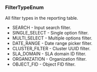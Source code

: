 ### FilterTypeEnum
All filter types in the reporting table.

- SEARCH - Input search filter.
- SINGLE_SELECT - Single option filter.
- MULTI_SELECT - Multiple options filter.
- DATE_RANGE - Date range picker filter.
- CLUSTER_FILTER - Cluster UUID filter.
- SLA_DOMAIN - SLA domain ID filter.
- ORGANIZATION - Organization filter.
- OBJECT_FID - Object FID filter.
